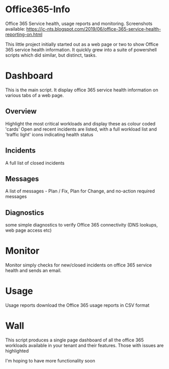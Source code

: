 # Office365-Info
Office 365  Service health, usage reports and monitoring.
Screenshots available: https://jc-nts.blogspot.com/2019/06/office-365-service-health-reporting-on.html

This little project initially started out as a web page or two to show Office 365 service health information. It quickly grew into a suite of powershell scripts which did similar, but distinct, tasks.

# Dashboard
This is the main script. It display office 365 service health information on various tabs of a web page.
## Overview
Highlight the most critical workloads and display these as colour coded 'cards'
Open and recent incidents are listed, with a full workload list and 'traffic light' icons indicating health status 
## Incidents
A full list of closed incidents
## Messages
A list of messages - Plan / Fix, Plan for Change, and no-action required messages
## Diagnostics
some simple diagnostics to verify Office 365 connectivity (DNS lookups, web page access etc)

# Monitor
Monitor simply checks for new/closed incidents on office 365 service health and sends an email.

# Usage
Usage reports download the Office 365 usage reports in CSV format

# Wall
This script produces a single page dashboard of all the office 365 workloads available in your tenant and their features.
Those with issues are highlighted


I'm hoping to have more functionality soon
